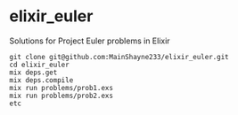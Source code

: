# elixir_euler
Solutions for Project Euler problems in Elixir

```
git clone git@github.com:MainShayne233/elixir_euler.git
cd elixir_euler
mix deps.get
mix deps.compile
mix run problems/prob1.exs
mix run problems/prob2.exs
etc
```
